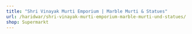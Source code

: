 ```yaml
---
title: "Shri Vinayak Murti Emporium | Marble Murti & Statues"
url: /haridwar/shri-vinayak-murti-emporium-marble-murti-und-statues/
shop: Supermarkt
---
```

